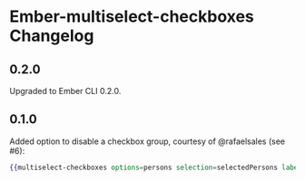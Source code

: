 # Ember-multiselect-checkboxes Changelog

## 0.2.0

Upgraded to Ember CLI 0.2.0.

## 0.1.0

Added option to disable a checkbox group, courtesy of @rafaelsales (see #6):

```hbs
{{multiselect-checkboxes options=persons selection=selectedPersons labelProperty="name" disabled=personsDisabled}}
```
